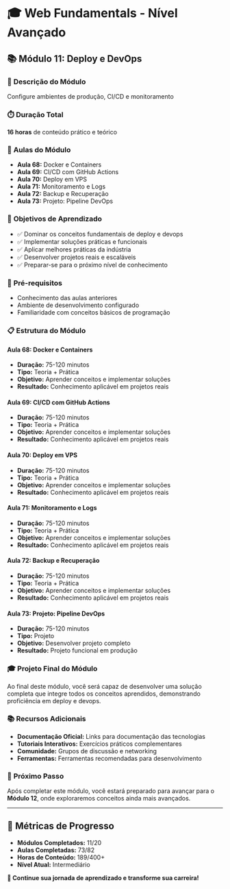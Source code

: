 # 🎓 **Web Fundamentals - Nível Avançado**

## 📚 **Módulo 11: Deploy e DevOps**

### 🎯 **Descrição do Módulo**
Configure ambientes de produção, CI/CD e monitoramento

### ⏱️ **Duração Total**
**16 horas** de conteúdo prático e teórico

### 📖 **Aulas do Módulo**
- **Aula 68:** Docker e Containers
- **Aula 69:** CI/CD com GitHub Actions
- **Aula 70:** Deploy em VPS
- **Aula 71:** Monitoramento e Logs
- **Aula 72:** Backup e Recuperação
- **Aula 73:** Projeto: Pipeline DevOps

### 🎯 **Objetivos de Aprendizado**
- ✅ Dominar os conceitos fundamentais de deploy e devops
- ✅ Implementar soluções práticas e funcionais
- ✅ Aplicar melhores práticas da indústria
- ✅ Desenvolver projetos reais e escaláveis
- ✅ Preparar-se para o próximo nível de conhecimento

### 🚀 **Pré-requisitos**
- Conhecimento das aulas anteriores
- Ambiente de desenvolvimento configurado
- Familiaridade com conceitos básicos de programação

### 📋 **Estrutura do Módulo**

#### **Aula 68: Docker e Containers**
- **Duração:** 75-120 minutos
- **Tipo:** Teoria + Prática
- **Objetivo:** Aprender conceitos e implementar soluções
- **Resultado:** Conhecimento aplicável em projetos reais

#### **Aula 69: CI/CD com GitHub Actions**
- **Duração:** 75-120 minutos
- **Tipo:** Teoria + Prática
- **Objetivo:** Aprender conceitos e implementar soluções
- **Resultado:** Conhecimento aplicável em projetos reais

#### **Aula 70: Deploy em VPS**
- **Duração:** 75-120 minutos
- **Tipo:** Teoria + Prática
- **Objetivo:** Aprender conceitos e implementar soluções
- **Resultado:** Conhecimento aplicável em projetos reais

#### **Aula 71: Monitoramento e Logs**
- **Duração:** 75-120 minutos
- **Tipo:** Teoria + Prática
- **Objetivo:** Aprender conceitos e implementar soluções
- **Resultado:** Conhecimento aplicável em projetos reais

#### **Aula 72: Backup e Recuperação**
- **Duração:** 75-120 minutos
- **Tipo:** Teoria + Prática
- **Objetivo:** Aprender conceitos e implementar soluções
- **Resultado:** Conhecimento aplicável em projetos reais

#### **Aula 73: Projeto: Pipeline DevOps**
- **Duração:** 75-120 minutos
- **Tipo:** Projeto
- **Objetivo:** Desenvolver projeto completo
- **Resultado:** Projeto funcional em produção

### 🎓 **Projeto Final do Módulo**
Ao final deste módulo, você será capaz de desenvolver uma solução completa que integre todos os conceitos aprendidos, demonstrando proficiência em deploy e devops.

### 📚 **Recursos Adicionais**
- **Documentação Oficial:** Links para documentação das tecnologias
- **Tutoriais Interativos:** Exercícios práticos complementares
- **Comunidade:** Grupos de discussão e networking
- **Ferramentas:** Ferramentas recomendadas para desenvolvimento

### 🚀 **Próximo Passo**
Após completar este módulo, você estará preparado para avançar para o **Módulo 12**, onde exploraremos conceitos ainda mais avançados.

---

## 🎯 **Métricas de Progresso**

- **Módulos Completados:** 11/20
- **Aulas Completadas:** 73/82
- **Horas de Conteúdo:** 189/400+
- **Nível Atual:** Intermediário

**🎉 Continue sua jornada de aprendizado e transforme sua carreira!**
